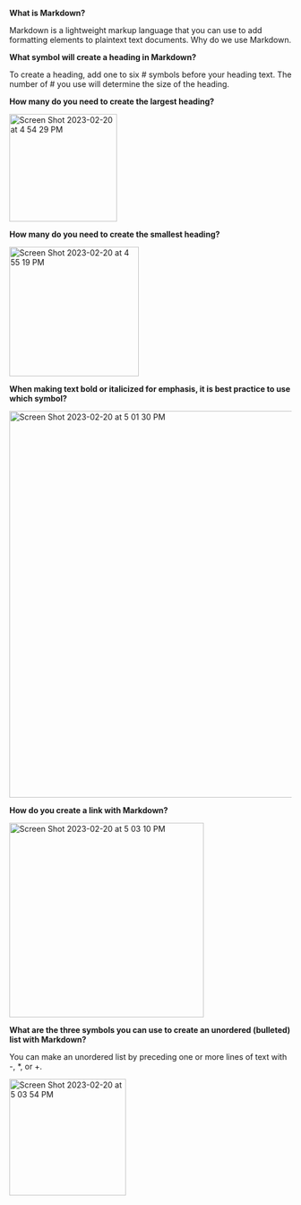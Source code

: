 **What is Markdown?**
  
Markdown is a lightweight markup language that you can use to add formatting elements to plaintext text documents. 
Why do we use Markdown.

**What symbol will create a heading in Markdown?**

To create a heading, add one to six # symbols before your heading text. The number of # you use will determine the size of the heading.

**How many do you need to create the largest heading?**

<img width="192" alt="Screen Shot 2023-02-20 at 4 54 29 PM" src="https://user-images.githubusercontent.com/125910046/220203990-3a9f352c-949b-4893-8209-9e7ded67184e.png">

**How many do you need to create the smallest heading?**

<img width="231" alt="Screen Shot 2023-02-20 at 4 55 19 PM" src="https://user-images.githubusercontent.com/125910046/220204061-fa161331-0c67-4dff-b086-bf229f0fc1de.png">

**When making text bold or italicized for emphasis, it is best practice to use which symbol?**

<img width="690" alt="Screen Shot 2023-02-20 at 5 01 30 PM" src="https://user-images.githubusercontent.com/125910046/220204740-bcd1e929-6ed8-4564-bfb9-2844f61c1ff2.png">

**How do you create a link with Markdown?**

<img width="347" alt="Screen Shot 2023-02-20 at 5 03 10 PM" src="https://user-images.githubusercontent.com/125910046/220204895-510c8a17-6327-402a-abe1-2f5d5ee1ff4a.png">

**What are the three symbols you can use to create an unordered (bulleted) list with Markdown?**

You can make an unordered list by preceding one or more lines of text with -, *, or +.

<img width="208" alt="Screen Shot 2023-02-20 at 5 03 54 PM" src="https://user-images.githubusercontent.com/125910046/220204980-d677db3f-7dae-474d-b1cb-631ca76c1d87.png">
